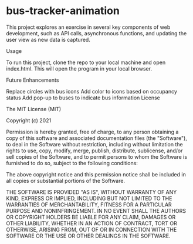 # bus-tracker-animation

This project explores an exercise in several key components of web development, such as API calls, asynchronous functions, and updating the user view as new data is captured.

Usage

To run this project, clone the repo to your local machine and open index.html. This will open the program in your local browser.

Future Enhancements

Replace circles with bus icons
Add color to icons based on occupancy status
Add pop-up to buses to indicate bus information
License

The MIT License (MIT)

Copyright (c) 2021

Permission is hereby granted, free of charge, to any person obtaining a copy of this software and associated documentation files (the "Software"), to deal in the Software without restriction, including without limitation the rights to use, copy, modify, merge, publish, distribute, sublicense, and/or sell copies of the Software, and to permit persons to whom the Software is furnished to do so, subject to the following conditions:

The above copyright notice and this permission notice shall be included in all copies or substantial portions of the Software.

THE SOFTWARE IS PROVIDED "AS IS", WITHOUT WARRANTY OF ANY KIND, EXPRESS OR IMPLIED, INCLUDING BUT NOT LIMITED TO THE WARRANTIES OF MERCHANTABILITY, FITNESS FOR A PARTICULAR PURPOSE AND NONINFRINGEMENT. IN NO EVENT SHALL THE AUTHORS OR COPYRIGHT HOLDERS BE LIABLE FOR ANY CLAIM, DAMAGES OR OTHER LIABILITY, WHETHER IN AN ACTION OF CONTRACT, TORT OR OTHERWISE, ARISING FROM, OUT OF OR IN CONNECTION WITH THE SOFTWARE OR THE USE OR OTHER DEALINGS IN THE SOFTWARE.

